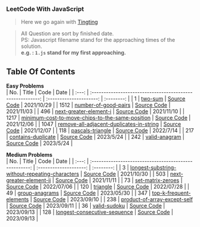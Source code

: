 ### LeetCode With JavaScript

> Here we go again with [Tingting](https://github.com/austinbabe/hackerRank/blob/master/README.md)

> All Question are sort by finished date.  
> PS: Javascript filename stand for the approaching times of the solution.  
> **e.g. : `1.js` stand for my first approaching.**  

 
## Table Of Contents

**Easy Problems**  
|  No.  |                           Title                            |          Code           |    Date    |
| :---: | :--------------------------------------------------------: | :---------------------: | :--------: |
|   1   |                      [two-sum][1web]                       |  [Source Code][1code]   | 2021/10/29 |
| 1512  |              [number-of-good-pairs][1512web]               | [Source Code][1512code] | 2021/11/03 |
|  496  |              [next-greater-element-i][496web]              | [Source Code][496code]  | 2021/11/10 |
| 1217  | [minimum-cost-to-move-chips-to-the-same-position][1217web] | [Source Code][1217code] | 2021/12/06 |
| 1047  |    [remove-all-adjacent-duplicates-in-string][1047web]     | [Source Code][1047code] | 2021/12/07 |
|  118  |                 [pascals-triangle][118web]                 | [Source Code][118code]  | 2022/7/14  |
|  217  |                [contains-duplicate][217web]                | [Source Code][217code]  | 2023/5/24  |
|  242  |                  [valid-anagram][242web]                   | [Source Code][242code]  | 2023/5/24  |


**Medium Problems**  
|  No.  |                         Title                          |          Code          |    Date    |
| :---: | :----------------------------------------------------: | :--------------------: | :--------: |
|   3   | [longest-substring-without-repeating-characters][3web] |  [Source Code][3code]  | 2021/10/30 |
|  503  |           [next-greater-element-ii][503web]            | [Source Code][503code] | 2021/11/11 |
|  73   |               [set-matrix-zeroes][73web]               | [Source Code][73code]  | 2022/07/06 |
|  120  |                   [triangle][120web]                   | [Source Code][120code] | 2022/07/28 |
|  49   |                [group-anagrams][49web]                 | [Source Code][49code]  | 2023/05/30 |
|  347  |           [top-k-frequent-elements][347web]            | [Source Code][347code] | 2023/09/10 |
|  238  |         [product-of-array-except-self][238web]         | [Source Code][238code] | 2023/09/11 |
|  36   |                 [valid-sudoku][36web]                  | [Source Code][36code]  | 2023/09/13 |
|  128  |         [longest-consecutive-sequence][128web]         | [Source Code][128code] | 2023/09/13 |
<!-- URL Below -->

[1web]: https://leetcode.com/problems/two-sum/
[1code]:./src/easy/two-sum/1.js

[3web]: https://leetcode.com/problems/longest-substring-without-repeating-characters/
[3code]:./src/medium/longest-substring-without-repeating-characters/1.js

[1512web]:https://leetcode.com/problems/number-of-good-pairs/
[1512code]:./src/easy/number-of-good-pairs/1.js

[496web]:https://leetcode.com/problems/next-greater-element-i/
[496code]:./src/easy/next-greater-element-i/1.js

[503web]:https://leetcode.com/problems/next-greater-element-ii/
[503code]:./src/medium/next-greater-element-ii/1.js

[1217web]:https://leetcode.com/problems/minimum-cost-to-move-chips-to-the-same-position/
[1217code]:./src/easy/minimum-cost-to-move-chips-to-the-same-position/1.js

[1047web]:https://leetcode.com/problems/remove-all-adjacent-duplicates-in-string/
[1047code]:./src/easy/remove-all-adjacent-duplicates-in-string/1.js

[73web]:https://leetcode.com/problems/set-matrix-zeroes/
[73code]:./src/medium/set-matrix-zeroes/1.js

[118web]:https://leetcode.com/problems/pascals-triangle/ 
[118code]:./src/easy/pascals-triangle/1.js

[120web]:https://leetcode.com/problems/triangle/
[120code]:./src/medium/pascals-triangle/1.js

[217web]:https://leetcode.com/problems/contains-duplicate/
[217code]:./src/easy/contains-duplicate/1.ts

[242web]:https://leetcode.com/problems/valid-anagram/
[242code]:./src/easy/contains-duplicate/1.ts

[49web]:https://leetcode.com/problems/group-anagrams/
[49code]:./src/medium/group-anagrams/1.ts

[347web]:https://leetcode.com/problems/top-k-frequent-elements/
[347code]:./src/medium/top-k-frequent-elements/1.js

[238web]:https://leetcode.com/problems/product-of-array-except-self/
[238code]:./src/medium/product-of-array-except-self/1.js

[36web]:https://leetcode.com/problems/valid-sudoku/
[36code]:./src/medium/valid-sudoku/2.js

[128web]:https://leetcode.com/problems/longest-consecutive-sequence/
[128code]:./src/medium/longest-consecutive-sequence/2.js
